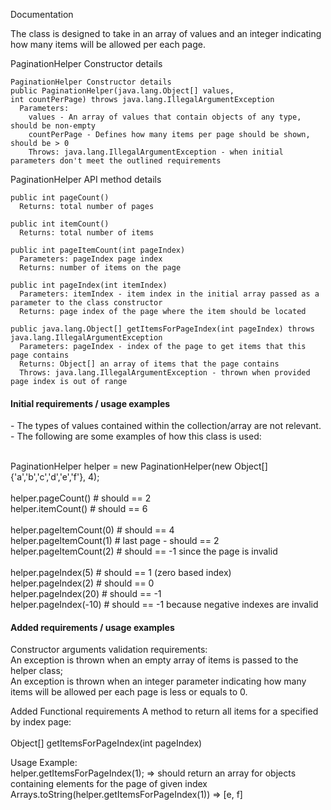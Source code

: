 Documentation

The class is designed to take in an array of values and an integer
indicating how many items will be allowed per each page.

PaginationHelper Constructor details

    PaginationHelper Constructor details
    public PaginationHelper(java.lang.Object[] values,
    int countPerPage) throws java.lang.IllegalArgumentException
      Parameters:
        values - An array of values that contain objects of any type, should be non-empty
        countPerPage - Defines how many items per page should be shown, should be > 0
        Throws: java.lang.IllegalArgumentException - when initial parameters don't meet the outlined requirements

PaginationHelper API method details

    public int pageCount()
      Returns: total number of pages

    public int itemCount()
      Returns: total number of items

    public int pageItemCount(int pageIndex)
      Parameters: pageIndex page index
      Returns: number of items on the page

    public int pageIndex(int itemIndex)
      Parameters: itemIndex - item index in the initial array passed as a parameter to the class constructor
      Returns: page index of the page where the item should be located

    public java.lang.Object[] getItemsForPageIndex(int pageIndex) throws java.lang.IllegalArgumentException
      Parameters: pageIndex - index of the page to get items that this page contains
      Returns: Object[] an array of items that the page contains
      Throws: java.lang.IllegalArgumentException - thrown when provided page index is out of range

<h4>Initial requirements / usage examples</h4>
- The types of values contained within the collection/array are not
  relevant.<br />
- The following are some examples of how this class is used: <br /><br />

  PaginationHelper helper = new PaginationHelper(new Object[]{'a','b','c','d','e','f'}, 4);
  <br /><br />
  helper.pageCount() # should == 2 <br />
  helper.itemCount() # should == 6 <br />
  <br />
  helper.pageItemCount(0) # should == 4 <br />
  helper.pageItemCount(1) # last page - should == 2 <br />
  helper.pageItemCount(2) # should == -1 since the page is invalid <br />
  <br />
  helper.pageIndex(5) # should == 1 (zero based index) <br />
  helper.pageIndex(2) # should == 0 <br />
  helper.pageIndex(20) # should == -1 <br />
  helper.pageIndex(-10) # should == -1 because negative indexes are invalid <br />

<h4> Added requirements / usage examples</h4>

Constructor arguments validation requirements: <br />
An exception is thrown when an empty array of items is passed to the helper class;<br />
An exception is thrown when an integer parameter indicating how many items will be allowed per each page is less or equals to 0.

Added Functional requirements
A method to return all items for a specified by index page:  <br /><br />
Object[] getItemsForPageIndex(int pageIndex) <br />

Usage Example: <br />
    helper.getItemsForPageIndex(1);  => should return an array for objects containing elements for the page of given index <br />
    Arrays.toString(helper.getItemsForPageIndex(1)) => [e, f] <br />

